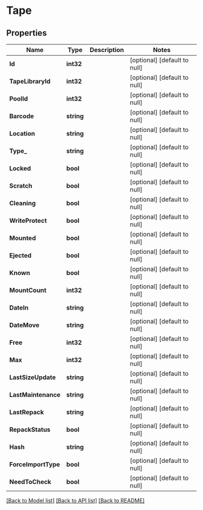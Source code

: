 # Tape

## Properties
Name | Type | Description | Notes
------------ | ------------- | ------------- | -------------
**Id** | **int32** |  | [optional] [default to null]
**TapeLibraryId** | **int32** |  | [optional] [default to null]
**PoolId** | **int32** |  | [optional] [default to null]
**Barcode** | **string** |  | [optional] [default to null]
**Location** | **string** |  | [optional] [default to null]
**Type_** | **string** |  | [optional] [default to null]
**Locked** | **bool** |  | [optional] [default to null]
**Scratch** | **bool** |  | [optional] [default to null]
**Cleaning** | **bool** |  | [optional] [default to null]
**WriteProtect** | **bool** |  | [optional] [default to null]
**Mounted** | **bool** |  | [optional] [default to null]
**Ejected** | **bool** |  | [optional] [default to null]
**Known** | **bool** |  | [optional] [default to null]
**MountCount** | **int32** |  | [optional] [default to null]
**DateIn** | **string** |  | [optional] [default to null]
**DateMove** | **string** |  | [optional] [default to null]
**Free** | **int32** |  | [optional] [default to null]
**Max** | **int32** |  | [optional] [default to null]
**LastSizeUpdate** | **string** |  | [optional] [default to null]
**LastMaintenance** | **string** |  | [optional] [default to null]
**LastRepack** | **string** |  | [optional] [default to null]
**RepackStatus** | **bool** |  | [optional] [default to null]
**Hash** | **string** |  | [optional] [default to null]
**ForceImportType** | **bool** |  | [optional] [default to null]
**NeedToCheck** | **bool** |  | [optional] [default to null]

[[Back to Model list]](../README.md#documentation-for-models) [[Back to API list]](../README.md#documentation-for-api-endpoints) [[Back to README]](../README.md)


